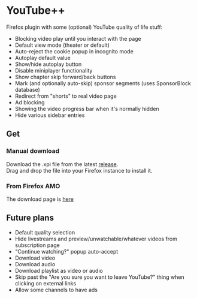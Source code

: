 # YouTube++
Firefox plugin with some (optional) YouTube quality of life stuff:
* Blocking video play until you interact with the page
* Default view mode (theater or default)
* Auto-reject the cookie popup in incognito mode
* Autoplay default value
* Show/hide autoplay button
* Disable miniplayer functionality
* Show chapter skip forward/back buttons
* Mark (and optionally auto-skip) sponsor segments (uses SponsorBlock database)
* Redirect from "shorts" to real video page
* Ad blocking
* Showing the video progress bar when it's normally hidden
* Hide various sidebar entries

## Get
### Manual download
Download the .xpi file from the latest [release](https://github.com/TheNamlessGuy/youtubeplusplus/releases).  
Drag and drop the file into your Firefox instance to install it.

### From Firefox AMO
The download page is [here](https://addons.mozilla.org/firefox/addon/youtubeplusplus/)

## Future plans
* Default quality selection
* Hide livestreams and preview/unwatchable/whatever videos from subscription page
* "Continue watching?" popup auto-accept
* Download video
* Download audio
* Download playlist as video or audio
* Skip past the "Are you sure you want to leave YouTube?" thing when clicking on external links
* Allow some channels to have ads